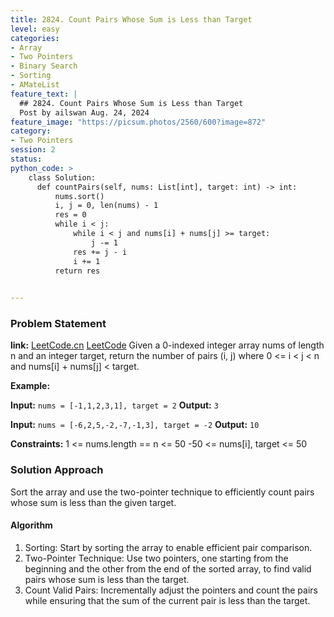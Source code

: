 ```yaml
---
title: 2824. Count Pairs Whose Sum is Less than Target
level: easy
categories:
- Array
- Two Pointers
- Binary Search
- Sorting
- AMateList
feature_text: |
  ## 2824. Count Pairs Whose Sum is Less than Target
  Post by ailswan Aug. 24, 2024
feature_image: "https://picsum.photos/2560/600?image=872"
category:
- Two Pointers
session: 2
status:  
python_code: >
    class Solution:
      def countPairs(self, nums: List[int], target: int) -> int:
          nums.sort()
          i, j = 0, len(nums) - 1
          res = 0
          while i < j:
              while i < j and nums[i] + nums[j] >= target:
                  j -= 1
              res += j - i
              i += 1
          return res
      

---
```


### Problem Statement
**link:**
[LeetCode.cn](https://leetcode.cn/problems/count-pairs-whose-sum-is-less-than-target/)
[LeetCode](https://leetcode.com/count-pairs-whose-sum-is-less-than-target/)
Given a 0-indexed integer array nums of length n and an integer target, return the number of pairs (i, j) where 0 <= i < j < n and nums[i] + nums[j] < target.

**Example:**

**Input:** `nums = [-1,1,2,3,1], target = 2`
**Output:** `3`

**Input:** `nums = [-6,2,5,-2,-7,-1,3], target = -2`
**Output:** `10`


**Constraints:**
1 <= nums.length == n <= 50
-50 <= nums[i], target <= 50

### Solution Approach
Sort the array and use the two-pointer technique to efficiently count pairs whose sum is less than the given target.

#### Algorithm
1. Sorting: Start by sorting the array to enable efficient pair comparison.
2. Two-Pointer Technique: Use two pointers, one starting from the beginning and the other from the end of the sorted array, to find valid pairs whose sum is less than the target.
3. Count Valid Pairs: Incrementally adjust the pointers and count the pairs while ensuring that the sum of the current pair is less than the target.